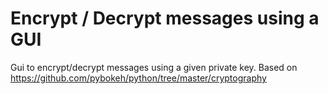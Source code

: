 # Encrypt / Decrypt messages using a GUI

Gui to encrypt/decrypt messages using a given private key. Based on https://github.com/pybokeh/python/tree/master/cryptography 

